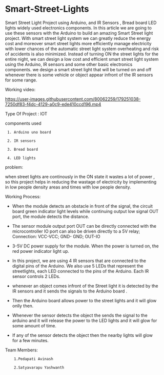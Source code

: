 # Smart-Street-Lights
   Smart Street Light Project using Arduino, and IR Sensors , Bread board LED lights widely used electronics components. In this article we are going to use these sensors with the Arduino to build an amazing Smart Street light project. With smart street light system we can greatly reduce the energy cost and moreover smart street lights more efficiently manage electricity with lower chances of the automatic street light system overheating and risk of accidents is also minimized. Instead of turning ON the street lights for the entire night, we can design a low cost and efficient smart street light system using the Arduino, IR sensors and some other basic electronics components. we design a smart street light that will be turned on and off whenever there is some vehicle or object appear infront of the IR sensors for some range.

Working video:

https://user-images.githubusercontent.com/80062259/179251038-7250df83-f4dc-4129-a0c9-ede410ccd196.mp4



Type Of Project : IOT


components used 

     1. Arduino uno board
     
     2. IR sensors
     
     3. Bread board
     
     4. LED lights
     
problem:

when street lights are continously in the ON state it wastes a lot of power , so this project helps in reducing the wastage of electricity
by implementing in low people density areas and times with low people density.
     
Working Process:
       
* When the module detects an obstacle in front of the signal, the circuit board green indicator light levels while continuing output low signal OUT port, the module   detects the distance.
    
* The sensor module output port OUT can be directly connected with the microcontroller IO port can also be driven directly to a 5V relay; Connection: VCC-VCC; GND-     GND; OUT-IO
    
* 3-5V DC power supply for the module. When the power is turned on, the red power indicator light up.

* In this project, we are using 4 IR sensors that are connected to the digital pins of the Arduino. We also use 5 LEDs that represent the streetlights, each LED       connected to the pins of the Arduino. Each IR sensor controls 2 LEDs.

* whenever an object comes infront of the Street light it is detected by the IR sensors and it sends the signals to the Arduino board . 

* Then the Arduino board allows power to the street lights and it will glow onlly then.

* Whenever the sensor detects the object the sends the signal to the arduino and it will release the power to the LED lights and it will glow for some amount of time.

* If any of the sensor detects the object then the nearby lights will glow for a few minutes.  
       
       
Team Members:

        1.Pedapati Avinash
        
        2.Satyavarapu Yashwanth
        



